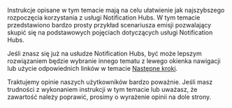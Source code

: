 
Instrukcje opisane w tym temacie mają na celu ułatwienie jak najszybszego rozpoczęcia korzystania z usługi Notification Hubs. W tym temacie przedstawiono bardzo prosty przykład scenariusza emisji pozwalający skupić się na podstawowych pojęciach dotyczących usługi Notification Hubs.

Jeśli znasz się już na usłudze Notification Hubs, być może lepszym rozwiązaniem będzie wybranie innego tematu z lewego okienka nawigacji lub użycie odpowiednich linków w temacie [Następne kroki](#next-steps).

Traktujemy opinie naszych użytkowników bardzo poważnie. Jeśli masz trudności z wykonaniem instrukcji w tym temacie lub uważasz, że zawartość należy poprawić, prosimy o wyrażenie opinii na dole strony.



<!--HONumber=Jan17_HO1-->


